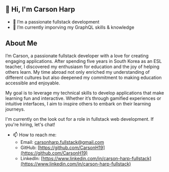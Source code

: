 ## 👋 Hi, I'm Carson Harp

- 👀 I’m a passionate fullstack development
- 🌱 I’m currently imporving my GraphQL skills & knowledge

## About Me
I’m Carson, a passionate fullstack developer with a love for creating engaging applications. After spending five years in South Korea as an ESL teacher, I discovered my enthusiasm for education and the joy of helping others learn. My time abroad not only enriched my understanding of different cultures but also deepened my commitment to making education accessible and enjoyable.

My goal is to leverage my technical skills to develop applications that make learning fun and interactive. Whether it’s through gamified experiences or intuitive interfaces, I aim to inspire others to embark on their learning journeys. 

I'm currently on the look out for a role in fullstack web development. If you're hiring, let's chat!

- 📫 How to reach me:
  - Email: [carsonharp.fullstack@gmail.com](mailto:carsonharp.fullstack@gmail.com)
  - GitHub: [https://github.com/CarsonH19](https://github.com/CarsonH19)
  - LinkedIn: [https://www.linkedin.com/in/carson-harp-fullstack](https://www.linkedin.com/in/carson-harp-fullstack)


